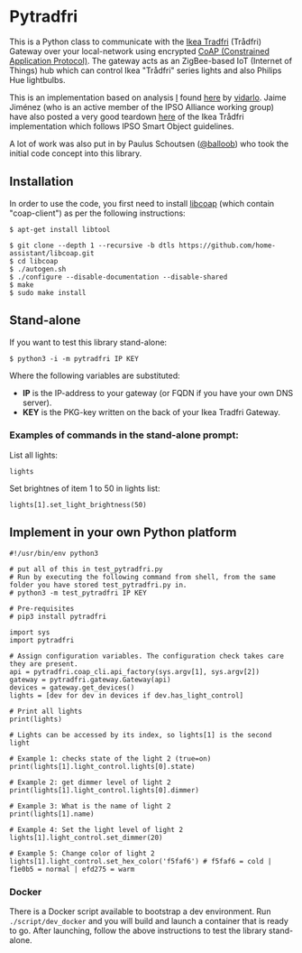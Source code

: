 # Pytradfri

This is a Python class to communicate with the [Ikea Tradfri](http://www.ikea.com/us/en/catalog/products/00337813/) (Trådfri) Gateway over your local-network using encrypted [CoAP (Constrained Application Protocol)](http://coap.technology/). The gateway acts as an ZigBee-based IoT (Internet of Things) hub which can control Ikea "Trådfri" series lights and also Philips Hue lightbulbs.

This is an implementation based on analysis [I](https://github.com/ggravlingen/) found [here](https://bitsex.net/software/2017/coap-endpoints-on-ikea-tradfri/) by [vidarlo](https://bitsex.net/). Jaime Jiménez (who is an active member of the IPSO Alliance working group) have also posted a very good teardown [here](http://jaimejim.github.io/tradfri/) of the Ikea Trådfri implementation which follows IPSO Smart Object guidelines.

A lot of work was also put in by Paulus Schoutsen ([@balloob](https://github.com/balloob)) who took the initial code concept into this library.


## Installation
In order to use the code, you first need to install [libcoap](https://github.com/obgm/libcoap) (which contain "coap-client") as per the following instructions:

```shell
$ apt-get install libtool

$ git clone --depth 1 --recursive -b dtls https://github.com/home-assistant/libcoap.git
$ cd libcoap
$ ./autogen.sh
$ ./configure --disable-documentation --disable-shared
$ make
$ sudo make install
```

## Stand-alone
If you want to test this library stand-alone:

```shell
$ python3 -i -m pytradfri IP KEY
```
Where the following variables are substituted:
- **IP** is the IP-address to your gateway (or FQDN if you have your own DNS server).
- **KEY** is the PKG-key written on the back of your Ikea Tradfri Gateway.

### Examples of commands in the stand-alone prompt:

List all lights: 
```shell
lights
```
Set brightnes of item 1 to 50 in lights list: 
```shell
lights[1].set_light_brightness(50)
```


## Implement in your own Python platform
```
#!/usr/bin/env python3

# put all of this in test_pytradfri.py
# Run by executing the following command from shell, from the same folder you have stored test_pytradfri.py in.
# python3 -m test_pytradfri IP KEY

# Pre-requisites
# pip3 install pytradfri

import sys
import pytradfri

# Assign configuration variables. The configuration check takes care they are present.
api = pytradfri.coap_cli.api_factory(sys.argv[1], sys.argv[2])
gateway = pytradfri.gateway.Gateway(api)
devices = gateway.get_devices()
lights = [dev for dev in devices if dev.has_light_control]

# Print all lights
print(lights)

# Lights can be accessed by its index, so lights[1] is the second light

# Example 1: checks state of the light 2 (true=on)
print(lights[1].light_control.lights[0].state)

# Example 2: get dimmer level of light 2
print(lights[1].light_control.lights[0].dimmer)

# Example 3: What is the name of light 2
print(lights[1].name)

# Example 4: Set the light level of light 2
lights[1].light_control.set_dimmer(20)

# Example 5: Change color of light 2
lights[1].light_control.set_hex_color('f5faf6') # f5faf6 = cold | f1e0b5 = normal | efd275 = warm
```

### Docker

There is a Docker script available to bootstrap a dev environment. Run `./script/dev_docker` and you will build and launch a container that is ready to go. After launching, follow the above instructions to test the library stand-alone.
